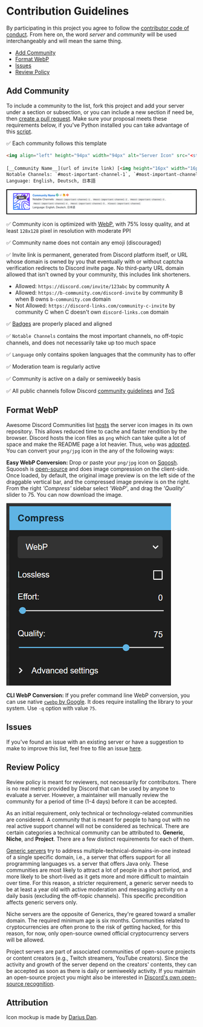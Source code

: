<!-- omit in toc -->
# Contribution Guidelines

By participating in this project you agree to follow the [contributor code of conduct](CODE_OF_CONDUCT.md). From here on, the word _server_ and _community_ will be used interchangeably and will mean the same thing.

- [Add Community](#add-community)
- [Format WebP](#format-webp)
- [Issues](#issues)
- [Review Policy](#review-policy)

## Add Community

To include a community to the list, fork this project and add your server under a section or subsection, or you can include a new section if need be,
then [create a pull request](https://github.com/sindresorhus/awesome/blob/main/contributing.md#adding-something-to-an-awesome-list).
Make sure your proposal meets these requirements below, if you've Python installed you can take advantage of this [script](./main.py).

✅ Each community follows this template

```html
<img align="left" height="94px" width="94px" alt="Server Icon" src="<static url of the image>"/>

[__Community Name__](url of invite link) [<img height="16px" width="16px" alt="Official Badge" src="images/badges/official.webp">](badges.md#official-identification-badge) [<img height="16px" width="16px" alt="Reddit Badge" src="images/badges/reddit.webp">](badges.md#reddit-badge) [<img height="16px" width="16px" alt="Homepage URL" src="images/badges/homepage.webp">](url of server homepage) [<img height="16px" width="16px" alt="Git Repository" src="images/badges/git.webp">](url of server git repository) \
Notable Channels: `#most-important-channel-1`, `#most-important-channel-2`, `#most-important-channel-3`, `#most-important-channel-4`, `#most-important-channel-5`, `#least-important-channel` \
Language: English, Deutsch, 日本語
```

![Render Screenshot](images/screenshots/screenshot_00.png)

✅ Community icon is optimized with [WebP](#format-webp), with 75% lossy quality, and at least `128x128` pixel in resolution with moderate PPI

✅ Community name does not contain any emoji (discouraged)

✅ Invite link is permanent, generated from Discord platform itself, or URL whose domain is owned by you that eventually with or without captcha verification redirects to Discord invite page. No third-party URL domain allowed that isn't owned by your community, this includes link shorteners.

- Allowed: `https://discord.com/invite/123abc` by community A
- Allowed: `https://b-community.com/discord-invite` by community B when B owns `b-community.com` domain
- Not Allowed: `https://discord-links.com/community-c-invite` by community C when C doesn't own `discord-links.com` domain

✅ [Badges](badges.md) are properly placed and aligned

✅ `Notable Channels` contains the most important channels, no off-topic channels, and does not necessarily take up too much space

✅ `Language` only contains spoken languages that the community has to offer

✅ Moderation team is regularly active

✅ Community is active on a daily or semiweekly basis

✅ All public channels follow Discord [community guidelines](https://discord.com/guidelines)
and [ToS](https://discord.com/terms)

## Format WebP

Awesome Discord Communities list [hosts](images/server_icons) the server icon images in its own repository. This allows reduced time to cache and faster rendition by the browser. Discord hosts the icon files as `png` which can take quite a lot of space and make the README page a lot heavier. Thus, `webp` was [adopted](https://github.com/mhxion/awesome-discord-communities/pull/25). You can convert your `png/jpg` icon in the
any of the following ways:

__Easy WebP Conversion:__ Drop or paste your `png/jpg` icon on [Sqoosh](https://squoosh.app/). Squoosh is [open-source](https://github.com/GoogleChromeLabs/squoosh/) and does image compression on the client-side. Once loaded, by default, the original image preview is on the left side of the draggable vertical bar, and the compressed image preview is on the right. From the right _'Compress'_ sidebar select _'WebP'_, and drag the _'Quality'_ slider to 75. You can now download the image.

![Web Conversion](images/screenshots/screenshot_02.png)

__CLI WebP Conversion:__ If you prefer command line WebP conversion, you can use
native [`cwebp` by Google](https://developers.google.com/speed/webp/docs/using#using_cwebp_to_convert_images_to_the_webp_format). It does require installing the library to your system. Use `-q` option with value `75`.

## Issues

If you've found an issue with an existing server or have a suggestion to make to improve this list, feel free to file an
issue [here](https://github.com/mhxion/awesome-discord-communities/issues/new/choose).

## Review Policy

Review policy is meant for reviewers, not necessarily for contributors. There is no real metric provided by Discord that can be used by anyone to evaluate a server. However, a maintainer will manually review the community for a period of time (1-4 days) before it can be accepted.

As an initial requirement, only technical or technology-related communities are considered. A community that is meant for people to hang out with no real active support channel will not be considered as technical. There are certain categories a technical community can be attributed to. **Generic**, **Niche**, and **Project**. There are a few distinct requirements for each of them.

[Generic servers](./README.md#programming-in-general) try to address multiple-technical-domains-in-one instead of a single specific domain, i.e., a server that offers support for all programming languages vs. a server that offers Java only. These communities are most likely to attract a lot of people in a short period, and more likely to be short-lived as it gets more and more difficult to maintain over time. For this reason, a stricter requirement, a generic server needs to be at least a year old with active moderation and messaging activity on a daily basis (excluding the off-topic channels). This specific precondition affects generic servers only.

Niche servers are the opposite of Generics, they're geared toward a smaller domain. The required minimum age is six months. Communities related to cryptocurrencies are often prone to the risk of getting hacked, for this reason, for now, only open-source owned official cryptocurrency servers will be allowed.

Project servers are part of associated communities of open-source projects or content creators (e.g., Twitch streamers, YouTube creators). Since the activity and growth of the server depend on the creators' contents, they can be accepted as soon as there is daily or semiweekly activity. If you maintain an open-source project you might also be interested in [Discord's own open-source recognition](https://discord.com/open-source).

<!-- omit in toc -->
## Attribution

Icon mockup is made by [Darius Dan](https://www.flaticon.com/authors/darius-dan).
